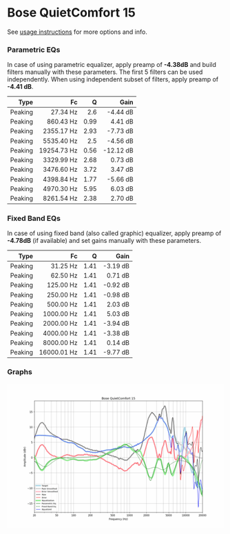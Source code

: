 # Bose QuietComfort 15
See [usage instructions](https://github.com/jaakkopasanen/AutoEq#usage) for more options and info.

### Parametric EQs
In case of using parametric equalizer, apply preamp of **-4.38dB** and build filters manually
with these parameters. The first 5 filters can be used independently.
When using independent subset of filters, apply preamp of **-4.41 dB**.

| Type    | Fc          |    Q | Gain      |
|--------:|------------:|-----:|----------:|
| Peaking | 27.34 Hz    | 2.6  | -4.44 dB  |
| Peaking | 860.43 Hz   | 0.99 | 4.41 dB   |
| Peaking | 2355.17 Hz  | 2.93 | -7.73 dB  |
| Peaking | 5535.40 Hz  | 2.5  | -4.56 dB  |
| Peaking | 19254.73 Hz | 0.56 | -12.12 dB |
| Peaking | 3329.99 Hz  | 2.68 | 0.73 dB   |
| Peaking | 3476.60 Hz  | 3.72 | 3.47 dB   |
| Peaking | 4398.84 Hz  | 1.77 | -5.66 dB  |
| Peaking | 4970.30 Hz  | 5.95 | 6.03 dB   |
| Peaking | 8261.54 Hz  | 2.38 | 2.70 dB   |

### Fixed Band EQs
In case of using fixed band (also called graphic) equalizer, apply preamp of **-4.78dB**
(if available) and set gains manually with these parameters.

| Type    | Fc          |    Q | Gain     |
|--------:|------------:|-----:|---------:|
| Peaking | 31.25 Hz    | 1.41 | -3.19 dB |
| Peaking | 62.50 Hz    | 1.41 | 0.71 dB  |
| Peaking | 125.00 Hz   | 1.41 | -0.92 dB |
| Peaking | 250.00 Hz   | 1.41 | -0.98 dB |
| Peaking | 500.00 Hz   | 1.41 | 2.03 dB  |
| Peaking | 1000.00 Hz  | 1.41 | 5.03 dB  |
| Peaking | 2000.00 Hz  | 1.41 | -3.94 dB |
| Peaking | 4000.00 Hz  | 1.41 | -3.38 dB |
| Peaking | 8000.00 Hz  | 1.41 | 0.14 dB  |
| Peaking | 16000.01 Hz | 1.41 | -9.77 dB |

### Graphs
![](./Bose%20QuietComfort%2015.png)